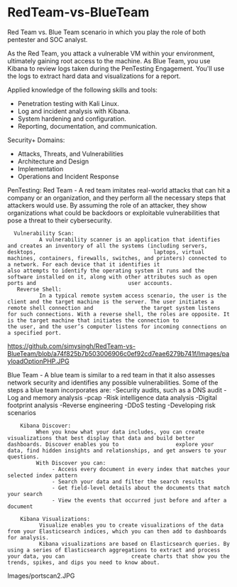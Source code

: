 # RedTeam-vs-BlueTeam
Red Team vs. Blue Team scenario in which you play the role of both pentester and SOC analyst.


As the Red Team, you attack a vulnerable VM within your environment, ultimately gaining root access to the machine. As Blue Team, you use Kibana to review logs taken during the PenTesting Engagement. You'll use the logs to extract hard data and visualizations for a report.

Applied knowledge of the following skills and tools:
 - Penetration testing with Kali Linux.
 - Log and incident analysis with Kibana.
 - System hardening and configuration.
 - Reporting, documentation, and communication.

Security+ Domains:
 - Attacks, Threats, and Vulnerabilities
 - Architecture and Design
 - Implementation
 - Operations and Incident Response

PenTesting:
  Red Team - A red team imitates real-world attacks that can hit a company or an organization, and they perform all the necessary steps that attackers would use. By assuming the role of an attacker, they show organizations what could be backdoors or exploitable vulnerabilities that pose a threat to their cybersecurity.

      Vulnerability Scan:
              A vulnerability scanner is an application that identifies and creates an inventory of all the systems (including servers, desktops,                                     laptops, virtual machines, containers, firewalls, switches, and printers) connected to a network. For each device that it identifies it                                 also attempts to identify the operating system it runs and the software installed on it, along with other attributes such as open ports and                             user accounts.
       Reverse Shell:
              In a typical remote system access scenario, the user is the client and the target machine is the server. The user initiates a remote shell connection and               the target system listens for such connections. With a reverse shell, the roles are opposite. It is the target machine that initiates the connection to                 the user, and the user’s computer listens for incoming connections on a specified port.

https://github.com/simysingh/RedTeam-vs-BlueTeam/blob/a74f825b7b503006906c0ef92cd7eae6279b741f/Images/payloadOptionPHP.JPG

  
  Blue Team - A blue team is similar to a red team in that it also assesses network security and identifies any possible vulnerabilities.
      Some of the steps a blue team incorporates are:
        -Security audits, such as a DNS audit
        -Log and memory analysis
        -pcap
        -Risk intelligence data analysis
        -Digital footprint analysis
        -Reverse engineering
        -DDoS testing
        -Developing risk scenarios
      
        Kibana Discover: 
             When you know what your data includes, you can create visualizations that best display that data and build better dashboards. Discover enables you to                  explore your data, find hidden insights and relationships, and get answers to your questions. 
             With Discover you can:
                  - Access every document in every index that matches your selected index pattern
                  - Search your data and filter the search results
                  - Get field-level details about the documents that match your search
                  - View the events that occurred just before and after a document
                  
        Kibana Visualizations: 
              Visualize enables you to create visualizations of the data from your Elasticsearch indices, which you can then add to dashboards for analysis.
              Kibana visualizations are based on Elasticsearch queries. By using a series of Elasticsearch aggregations to extract and process your data, you can                     create charts that show you the trends, spikes, and dips you need to know about.


Images/portscan2.JPG


                     
                  
      




